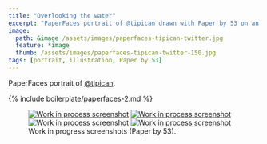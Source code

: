 ```yaml
---
title: "Overlooking the water"
excerpt: "PaperFaces portrait of @tipican drawn with Paper by 53 on an iPad."
image: 
  path: &image /assets/images/paperfaces-tipican-twitter.jpg 
  feature: *image
  thumb: /assets/images/paperfaces-tipican-twitter-150.jpg
tags: [portrait, illustration, Paper by 53]
---
```


PaperFaces portrait of [@tipican](http://twitter.com/tipican).

{% include boilerplate/paperfaces-2.md %}

<figure class="half">
	<a href="{{ site.url }}/assets/images/paperfaces-tipican-process-1-lg.jpg"><img src="{{ site.url }}/assets/images/paperfaces-tipican-process-1-600.jpg" alt="Work in process screenshot"></a>
	<a href="{{ site.url }}/assets/images/paperfaces-tipican-process-2-lg.jpg"><img src="{{ site.url }}/assets/images/paperfaces-tipican-process-2-600.jpg" alt="Work in process screenshot"></a>
	<a href="{{ site.url }}/assets/images/paperfaces-tipican-process-3-lg.jpg"><img src="{{ site.url }}/assets/images/paperfaces-tipican-process-3-600.jpg" alt="Work in process screenshot"></a>
	<a href="{{ site.url }}/assets/images/paperfaces-tipican-process-4-lg.jpg"><img src="{{ site.url }}/assets/images/paperfaces-tipican-process-4-600.jpg" alt="Work in process screenshot"></a>
	<figcaption>Work in progress screenshots (Paper by 53).</figcaption>
</figure>
